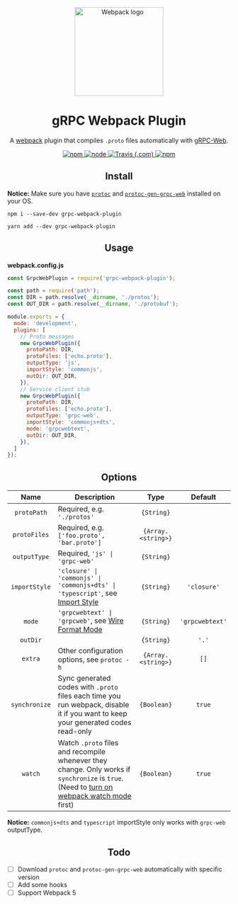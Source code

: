 <div align="center">
  <a href="https://github.com/webpack/webpack">
    <img width="200" height="200" alt="Webpack logo"
      src="https://webpack.js.org/assets/icon-square-big.svg">
  </a>
  <h1>gRPC Webpack Plugin</h1>
  <p>
    A <a href="https://webpack.js.org">webpack</a> plugin that compiles <code>.proto</code> files automatically with <a href="https://github.com/grpc/grpc-web">gRPC-Web</a>.
  </p>
</div>

<div align="center">
  <a href="https://www.npmjs.com/package/grpc-webpack-plugin">
    <img alt="npm" src="https://img.shields.io/npm/v/grpc-webpack-plugin">
  </a>
  <a href="https://nodejs.org">
    <img alt="node" src="https://img.shields.io/node/v/grpc-webpack-plugin">
  </a>
  <a href="https://travis-ci.com/m8524769/grpc-webpack-plugin">
    <img alt="Travis (.com)" src="https://img.shields.io/travis/com/m8524769/grpc-webpack-plugin">
  </a>
  <a href="https://www.npmjs.com/package/grpc-webpack-plugin">
    <img alt="npm" src="https://img.shields.io/npm/dt/grpc-webpack-plugin">
  </a>
</div>

<h2 align="center">Install</h2>

**Notice:** Make sure you have [`protoc`](https://github.com/protocolbuffers/protobuf/releases) and [`protoc-gen-grpc-web`](https://github.com/grpc/grpc-web/releases) installed on your OS.

```shell
npm i --save-dev grpc-webpack-plugin
```

```shell
yarn add --dev grpc-webpack-plugin
```

<h2 align="center">Usage</h2>

**webpack.config.js**

```js
const GrpcWebPlugin = require('grpc-webpack-plugin');

const path = require('path');
const DIR = path.resolve(__dirname, './protos');
const OUT_DIR = path.resolve(__dirname, './protobuf');

module.exports = {
  mode: 'development',
  plugins: [
    // Proto messages
    new GrpcWebPlugin({
      protoPath: DIR,
      protoFiles: ['echo.proto'],
      outputType: 'js',
      importStyle: 'commonjs',
      outDir: OUT_DIR,
    }),
    // Service client stub
    new GrpcWebPlugin({
      protoPath: DIR,
      protoFiles: ['echo.proto'],
      outputType: 'grpc-web',
      importStyle: 'commonjs+dts',
      mode: 'grpcwebtext',
      outDir: OUT_DIR,
    }),
  ]
});
```

<h2 align="center">Options</h2>

|Name|Description|Type|Default|
|:--:|-----------|:--:|:-----:|
|`protoPath`|Required, e.g. `'./protos'`|`{String}`| |
|`protoFiles`|Required, e.g. `['foo.proto', 'bar.proto']`|`{Array.<string>}`| |
|`outputType`|Required, `'js' \| 'grpc-web'`|`{String}`| |
|`importStyle`|`'closure' \| 'commonjs' \| 'commonjs+dts' \| 'typescript'`, see [Import Style](https://github.com/grpc/grpc-web#import-style)|`{String}`|`'closure'`|
|`mode`|`'grpcwebtext' \| 'grpcweb'`, see [Wire Format Mode](https://github.com/grpc/grpc-web#wire-format-mode)|`{String}`|`'grpcwebtext'`|
|`outDir`| |`{String}`|`'.'`|
|`extra`|Other configuration options, see `protoc -h`|`{Array.<string>}`|`[]`|
|`synchronize`|Sync generated codes with `.proto` files each time you run webpack, disable it if you want to keep your generated codes read-only|`{Boolean}`|`true`|
|`watch`|Watch `.proto` files and recompile whenever they change. Only works if `synchronize` is `true`. (Need to [turn on webpack watch mode](https://webpack.js.org/configuration/watch/#watch) first)|`{Boolean}`|`true`|

**Notice:** `commonjs+dts` and `typescript` importStyle only works with `grpc-web` outputType.

<h2 align="center">Todo</h2>

- [ ] Download `protoc` and `protoc-gen-grpc-web` automatically with specific version
- [ ] Add some hooks
- [ ] Support Webpack 5
